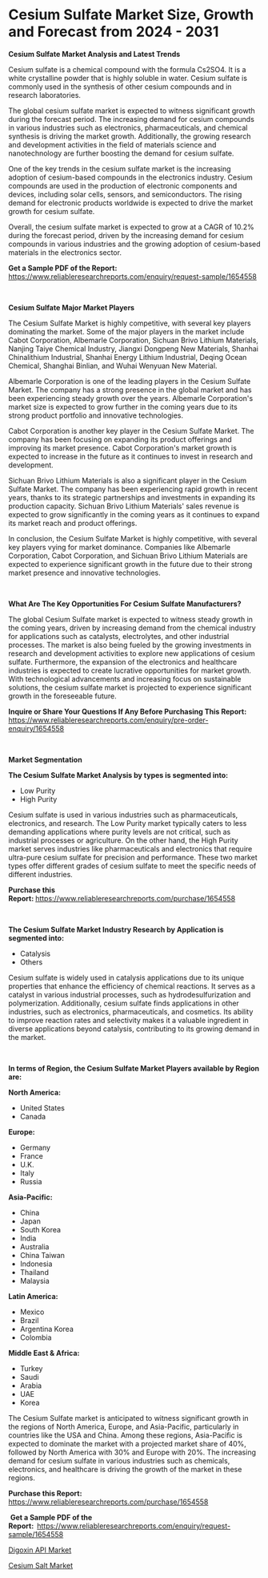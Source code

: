 <p><h1>Cesium Sulfate Market Size, Growth and Forecast from 2024 - 2031</h1></p><p><strong>Cesium Sulfate Market Analysis and Latest Trends</strong></p>
<p><p>Cesium sulfate is a chemical compound with the formula Cs2SO4. It is a white crystalline powder that is highly soluble in water. Cesium sulfate is commonly used in the synthesis of other cesium compounds and in research laboratories.</p><p>The global cesium sulfate market is expected to witness significant growth during the forecast period. The increasing demand for cesium compounds in various industries such as electronics, pharmaceuticals, and chemical synthesis is driving the market growth. Additionally, the growing research and development activities in the field of materials science and nanotechnology are further boosting the demand for cesium sulfate.</p><p>One of the key trends in the cesium sulfate market is the increasing adoption of cesium-based compounds in the electronics industry. Cesium compounds are used in the production of electronic components and devices, including solar cells, sensors, and semiconductors. The rising demand for electronic products worldwide is expected to drive the market growth for cesium sulfate.</p><p>Overall, the cesium sulfate market is expected to grow at a CAGR of 10.2% during the forecast period, driven by the increasing demand for cesium compounds in various industries and the growing adoption of cesium-based materials in the electronics sector.</p></p>
<p><strong>Get a Sample PDF of the Report:&nbsp;</strong> <a href="https://www.reliableresearchreports.com/enquiry/request-sample/1654558">https://www.reliableresearchreports.com/enquiry/request-sample/1654558</a></p>
<p>&nbsp;</p>
<p><strong>Cesium Sulfate Major Market Players</strong></p>
<p><p>The Cesium Sulfate Market is highly competitive, with several key players dominating the market. Some of the major players in the market include Cabot Corporation, Albemarle Corporation, Sichuan Brivo Lithium Materials, Nanjing Taiye Chemical Industry, Jiangxi Dongpeng New Materials, Shanhai Chinalithium Industrial, Shanhai Energy Lithium Industrial, Deqing Ocean Chemical, Shanghai Binlian, and Wuhai Wenyuan New Material.</p><p>Albemarle Corporation is one of the leading players in the Cesium Sulfate Market. The company has a strong presence in the global market and has been experiencing steady growth over the years. Albemarle Corporation's market size is expected to grow further in the coming years due to its strong product portfolio and innovative technologies.</p><p>Cabot Corporation is another key player in the Cesium Sulfate Market. The company has been focusing on expanding its product offerings and improving its market presence. Cabot Corporation's market growth is expected to increase in the future as it continues to invest in research and development.</p><p>Sichuan Brivo Lithium Materials is also a significant player in the Cesium Sulfate Market. The company has been experiencing rapid growth in recent years, thanks to its strategic partnerships and investments in expanding its production capacity. Sichuan Brivo Lithium Materials' sales revenue is expected to grow significantly in the coming years as it continues to expand its market reach and product offerings.</p><p>In conclusion, the Cesium Sulfate Market is highly competitive, with several key players vying for market dominance. Companies like Albemarle Corporation, Cabot Corporation, and Sichuan Brivo Lithium Materials are expected to experience significant growth in the future due to their strong market presence and innovative technologies.</p></p>
<p>&nbsp;</p>
<p><strong>What Are The Key Opportunities For Cesium Sulfate Manufacturers?</strong></p>
<p><p>The global Cesium Sulfate market is expected to witness steady growth in the coming years, driven by increasing demand from the chemical industry for applications such as catalysts, electrolytes, and other industrial processes. The market is also being fueled by the growing investments in research and development activities to explore new applications of cesium sulfate. Furthermore, the expansion of the electronics and healthcare industries is expected to create lucrative opportunities for market growth. With technological advancements and increasing focus on sustainable solutions, the cesium sulfate market is projected to experience significant growth in the foreseeable future.</p></p>
<p><strong>Inquire or Share Your Questions If Any Before Purchasing This Report:</strong> <a href="https://www.reliableresearchreports.com/enquiry/pre-order-enquiry/1654558">https://www.reliableresearchreports.com/enquiry/pre-order-enquiry/1654558</a></p>
<p>&nbsp;</p>
<p><strong>Market Segmentation</strong></p>
<p><strong>The Cesium Sulfate Market Analysis by types is segmented into:</strong></p>
<p><ul><li>Low Purity</li><li>High Purity</li></ul></p>
<p><p>Cesium sulfate is used in various industries such as pharmaceuticals, electronics, and research. The Low Purity market typically caters to less demanding applications where purity levels are not critical, such as industrial processes or agriculture. On the other hand, the High Purity market serves industries like pharmaceuticals and electronics that require ultra-pure cesium sulfate for precision and performance. These two market types offer different grades of cesium sulfate to meet the specific needs of different industries.</p></p>
<p><strong>Purchase this Report:&nbsp;</strong><a href="https://www.reliableresearchreports.com/purchase/1654558">https://www.reliableresearchreports.com/purchase/1654558</a></p>
<p>&nbsp;</p>
<p><strong>The Cesium Sulfate Market Industry Research by Application is segmented into:</strong></p>
<p><ul><li>Catalysis</li><li>Others</li></ul></p>
<p><p>Cesium sulfate is widely used in catalysis applications due to its unique properties that enhance the efficiency of chemical reactions. It serves as a catalyst in various industrial processes, such as hydrodesulfurization and polymerization. Additionally, cesium sulfate finds applications in other industries, such as electronics, pharmaceuticals, and cosmetics. Its ability to improve reaction rates and selectivity makes it a valuable ingredient in diverse applications beyond catalysis, contributing to its growing demand in the market.</p></p>
<p>&nbsp;</p>
<p><strong>In terms of Region, the Cesium Sulfate Market Players available by Region are:</strong></p>
<p>
    <p> <strong> North America: </strong>
        <ul>
            <li>United States</li>
            <li>Canada</li>
        </ul>
        </p> 
    <p> <strong> Europe: </strong>
        <ul>
            <li>Germany</li>
            <li>France</li>
            <li>U.K.</li>
            <li>Italy</li>
            <li>Russia</li>
        </ul>
        </p> 
    <p> <strong> Asia-Pacific: </strong>
        <ul>
            <li>China</li>
            <li>Japan</li>
            <li>South Korea</li>
            <li>India</li>
            <li>Australia</li>
            <li>China Taiwan</li>
            <li>Indonesia</li>
            <li>Thailand</li>
            <li>Malaysia</li>
        </ul>
        </p> 
    <p> <strong> Latin America: </strong>
        <ul>
            <li>Mexico</li>
            <li>Brazil</li>
            <li>Argentina Korea</li>
            <li>Colombia</li>
        </ul>
        </p> 
    <p> <strong> Middle East & Africa: </strong>
        <ul>
            <li>Turkey</li>
            <li>Saudi</li>
            <li>Arabia</li>
            <li>UAE</li>
            <li>Korea</li>
        </ul>
    </p>
    </p>
<p><p>The Cesium Sulfate market is anticipated to witness significant growth in the regions of North America, Europe, and Asia-Pacific, particularly in countries like the USA and China. Among these regions, Asia-Pacific is expected to dominate the market with a projected market share of 40%, followed by North America with 30% and Europe with 20%. The increasing demand for cesium sulfate in various industries such as chemicals, electronics, and healthcare is driving the growth of the market in these regions.</p></p>
<p><strong>Purchase this Report: </strong><a href="https://www.reliableresearchreports.com/purchase/1654558">https://www.reliableresearchreports.com/purchase/1654558</a></p>
<p>&nbsp;<strong>Get a Sample PDF of the Report:&nbsp;&nbsp;</strong><a href="https://www.reliableresearchreports.com/enquiry/request-sample/1654558">https://www.reliableresearchreports.com/enquiry/request-sample/1654558</a></p>
<p><strong></strong></p>
<p><p><a href="https://github.com/jaidynmorantestelletmjzya/Market-Research-Report-List-1/blob/main/digoxin-api-market.md">Digoxin API Market</a></p><p><a href="https://github.com/ruddyyedelwadw/Market-Research-Report-List-1/blob/main/cesium-salt-market.md">Cesium Salt Market</a></p></p>